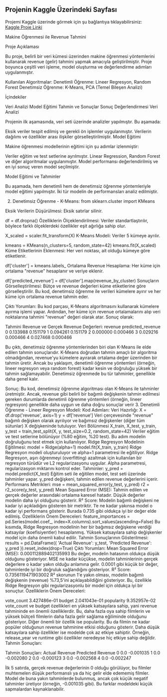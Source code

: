## Projenin Kaggle Üzerindeki Sayfası

Projemi Kaggle üzerinde görmek için şu bağlantıya tıklayabilirsiniz:  
[Kaggle Proje Linki](https://www.kaggle.com/code/baharakay/ml-project)




Makine Öğrenmesi ile Revenue Tahmini

Proje Açıklaması

Bu proje, belirli bir veri kümesi üzerinden makine öğrenmesi yöntemlerini kullanarak revenue (gelir) tahmini yapmak amacıyla geliştirilmiştir. Proje boyunca çeşitli veri işleme, model oluşturma ve değerlendirme adımları uygulanmıştır.

Kullanılan Algoritmalar:
Denetimli Öğrenme: Lineer Regresyon, Random Forest
Denetimsiz Öğrenme: K-Means, PCA (Temel Bileşen Analizi)

İçindekiler

Veri Analizi
Model Eğitimi
Tahmin ve Sonuçlar
Sonuç Değerlendirmesi
Veri Analizi

Projenin ilk aşamasında, veri seti üzerinde analizler yapılmıştır. Bu aşamada:

Eksik veriler tespit edilmiş ve gerekli ön işlemler uygulanmıştır.
Verilerin dağılımı ve özellikler arası ilişkiler görselleştirilmiştir.
Model Eğitimi

Makine öğrenmesi modellerinin eğitimi için şu adımlar izlenmiştir:

Veriler eğitim ve test setlerine ayrılmıştır.
Linear Regression, Random Forest ve diğer algoritmalar uygulanmıştır.
Model performansı değerlendirilmiş ve en iyi sonuç veren model seçilmiştir.

Model Eğitimi ve Tahminler

Bu aşamada, hem denetimli hem de denetimsiz öğrenme yöntemleriyle model eğitimi yapılmıştır. İki tür modelin de performansları analiz edilmiştir.


2. Denetimsiz Öğrenme - K-Means:
from sklearn.cluster import KMeans

Eksik Verilerin Düşürülmesi: Eksik satırlar silinir.

df = df.dropna()
Özelliklerin Ölçeklendirilmesi: Veriler standartlaştırılır, böylece farklı ölçeklerdeki özellikler eşit ağırlığa sahip olur.


X_scaled = scaler.fit_transform(X)
K-Means Modeli: Veriler 5 kümeye ayrılır.


kmeans = KMeans(n_clusters=5, random_state=42)
kmeans.fit(X_scaled)
Küme Etiketlerinin Eklenmesi: Her veri noktası, ait olduğu kümeye göre etiketlenir.


df['cluster'] = kmeans.labels_
Ortalama Revenue Hesaplama: Her küme için ortalama "revenue" hesaplanır ve veriye eklenir.


df['predicted_revenue'] = df['cluster'].map(revenue_by_cluster)
Sonuçların Görselleştirilmesi: Bütçe ve revenue değerleri küme etiketlerine göre görselleştirilir.
Bu kod, denetimsiz öğrenme ile verileri kümelere ayırır ve her küme için ortalama revenue tahmin eder.

Çıktı Yorumları:
Bu kod parçası, K-Means algoritmasını kullanarak kümelere ayırma işlemi yapar. 
Ardından, her küme için revenue ortalamalarını alıp veri noktalarına tahmini "revenue" değeri olarak atar. Sonuç olarak:

Tahmini Revenue ve Gerçek Revenue Değerleri:
revenue  predicted_revenue
0  0.133988           0.151179
1  0.094261           0.151179
2  0.000000           0.000466
3  0.029216           0.000466
4  0.027468           0.000466

Bu çıktı, denetimsiz öğrenme yöntemlerinden biri olan K-Means ile elde edilen tahmin sonuçlarıdır.
K-Means doğrudan tahmin amaçlı bir algoritma olmadığından, revenue'yu kümelere ayırarak ortalama değer üzerinden bir tahmin üretir. 
Ancak bu yaklaşım, denetimli öğrenme yöntemleri (örneğin, lineer regresyon veya random forest) kadar kesin ve doğruluğu yüksek bir tahmin sağlamayabilir. 
Denetimsiz öğrenmede bu tür tahminler, genellikle daha genel kalır.

Sonuç:
Bu kod, denetimsiz öğrenme algoritması olan K-Means ile tahminler üretmiştir.
Ancak, revenue gibi belirli bir bağımlı değişkenin tahmin edilmesi gereken durumlarda denetimli öğrenme yöntemleri (örneğin, lineer regresyon) genellikle daha uygun ve daha doğru sonuçlar verir
3. Denetimli Öğrenme - Lineer Regresyon Modeli:
Kod Adımları:
Veri Hazırlığı:
X = df.drop('revenue', axis=1)
y = df['revenue']
Veri çerçevesinde "revenue" bağımlı değişken olarak ayrılıyor ve bağımsız değişkenler (diğer tüm sütunlar) X değişkeninde tutuluyor.
Veri Bölünmesi
X_train, X_test, y_train, y_test = train_test_split(X, y, test_size=0.2, random_state=42)
Veriler eğitim ve test setlerine bölünüyor (%80 eğitim, %20 test). Bu adım modelin doğruluğunu test etmek için kullanılıyor.
Ridge Regresyon Modelinin Eğitilmesi:
model = Ridge(alpha=1)
model.fit(X_train, y_train)
Ridge Regresyon modeli oluşturuluyor ve alpha=1 parametresi ile eğitiliyor. Ridge Regresyon, aşırı öğrenmeyi (overfitting) azaltmak için kullanılan bir regresyon türüdür ve L2 regularizasyonu uygular.
Alpha parametresi, regularizasyon miktarını kontrol eder.
Tahminler:
y_pred = model.predict(X_test)
Eğitim seti ile eğitilen model, test seti üzerinde tahminler yapar. y_pred değişkeni, tahmin edilen revenue değerlerini içerir.
Performans Metrikleri:
mse = mean_squared_error(y_test, y_pred)
r2 = r2_score(y_test, y_pred)
Mean Squared Error (MSE): Tahmin edilen ve gerçek değerler arasındaki ortalama karesel hatadır. Düşük değerler modelin daha iyi olduğunu gösterir.
R² Score: Modelin bağımlı değişkeni ne kadar iyi açıkladığını gösteren bir metriktir. 1’e ne kadar yakınsa model o kadar iyi performans gösterir. Burada 0.735 gibi oldukça iyi bir değer elde edilmiş.
Özelliklerin Önem Dereceleri:
feature_importances = pd.Series(model.coef_, index=X.columns).sort_values(ascending=False)
Bu kısımda, Ridge Regresyon modelinin her bir bağımsız değişkene verdiği katsayılar (koefisiyentler) hesaplanmış. Yüksek katsayılara sahip değişkenler model için daha önemli kabul edilir.
Tahmin Sonuçlarının Gösterilmesi:
results = pd.DataFrame({
    'Actual Revenue': y_test,
    'Predicted Revenue': y_pred
}).reset_index(drop=True)
Çıktı Yorumları:
Mean Squared Error (MSE): 0.000112889402135993
Bu değer, modelin hatasının oldukça düşük olduğunu gösteriyor. MSE ne kadar küçükse, modelin tahminlerinin gerçek değerlere o kadar yakın olduğu anlamına gelir. 0.0001 gibi küçük bir değer, tahminlerde iyi bir doğruluk sağlandığını gösteriyor.
R² Score: 0.7356119471903002
R² skorunun 1'e yakın olması, modelin bağımlı değişkenin (revenue) %73,5'ini açıklayabildiğini gösteriyor. Bu, özellikle Ridge Regresyon gibi regularizasyonlu bir model için oldukça iyi bir sonuçtur.
Özelliklerin Önem Dereceleri:


vote_count           3.427486e-01
budget               2.041043e-01
popularity           9.352957e-02
vote_count ve budget özellikleri en yüksek katsayılara sahip, yani revenue tahmininde en önemli özelliklerdir. Bu, daha fazla oya sahip filmlerin ve yüksek bütçeli filmlerin daha fazla gelir sağlama eğiliminde olduğunu gösteriyor.
Diğer önemli bir özellik ise popularity. Bu da filmin ne kadar popüler olduğunun revenue tahminine etkisi olduğunu gösterir.
Daha düşük katsayılara sahip özellikler ise modelde çok az etkiye sahiptir. Örneğin, release_year ve runtime gibi özellikler neredeyse hiç etkiye sahip değildir.
Tahmin Sonuçları:


Tahmin Sonuçları:
   Actual Revenue  Predicted Revenue
0             0.0          -0.001035
1             0.0          -0.002080
2             0.0          -0.000123
3             0.0          -0.002568
4             0.0          -0.002247

İlk 5 satırda, gerçek revenue değerlerinin 0 olduğu görülüyor, bu filmler muhtemelen düşük performanslı ya da hiç gelir elde edememiş filmler.
Model de buna yakın tahminlerde bulunmuş, ancak çok küçük negatif tahminler üretiyor (örneğin, -0.001035 gibi). Bu farklar modeldeki küçük sapmalardan kaynaklanabilir.



